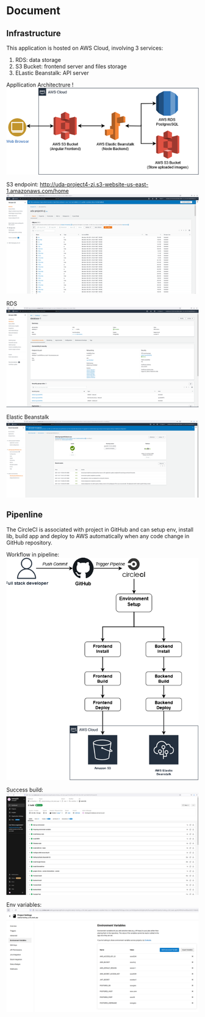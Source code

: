 # Document

## Infrastructure
This application is hosted on AWS Cloud, involving 3 services:
1. RDS: data storage
2. S3 Bucket: frontend server and files storage
3. ELastic Beanstalk: API server

Appllication Architectrure
!![Image](./images/HostArch.drawio.png)

S3 endpoint: http://uda-project4-zj.s3-website-us-east-1.amazonaws.com/home
![Image](./images/aws_s3.PNG)

RDS
![Image](./images/aws_rds.PNG)

Elastic Beanstalk
![Image](./images/aws_Eb.PNG)

## Pipenline
The CircleCI is associated with project in GitHub and can setup env, install lib, build app and deploy to AWS automatically when any code change in GitHub repository.

Workflow in pipeline:
![Image](./images/CICD_pipeline.png)

Success build:
![Image](./images/CICD_success.PNG)

Env variables:
![Image](./images/CICD_env_var.PNG)